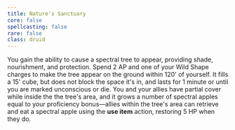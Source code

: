 ```yaml
---
title: Nature's Sanctuary
core: false
spellcasting: false
rare: false
class: druid
---
```

You gain the ability to cause a spectral tree to appear, providing shade, nourishment, and protection. Spend 2 AP and one of your Wild Shape charges to make the tree appear on the ground within 120' of yourself. It fills a 15' cube, but does not block the space it's in, and lasts for 1 minute or until you are marked unconscious or die. You and your allies have partial cover while inside the the tree's area, and it grows a number of spectral apples equal to your proficiency bonus—allies within the tree's area can retrieve and eat a spectral apple using the **use item** action, restoring 5 HP when they do.
